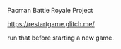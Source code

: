 Pacman Battle Royale Project

https://restartgame.glitch.me/

run that before starting a new game.


